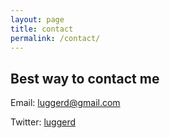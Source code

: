 ```yaml
---
layout: page
title: contact
permalink: /contact/
---
```


## Best way to contact me
Email: luggerd@gmail.com

Twitter: [luggerd](https://twitter.com/luggerd)
